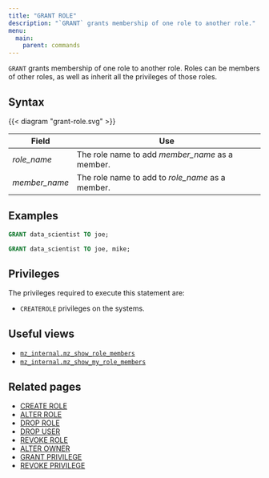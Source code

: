 ```yaml
---
title: "GRANT ROLE"
description: "`GRANT` grants membership of one role to another role."
menu:
  main:
    parent: commands
---
```


`GRANT` grants membership of one role to another role. Roles can be members of
other roles, as well as inherit all the privileges of those roles.

## Syntax

{{< diagram "grant-role.svg" >}}

Field         | Use
--------------|--------------------------------------------------
_role_name_   | The role name to add _member_name_ as a member.
_member_name_ | The role name to add to _role_name_ as a member.

## Examples

```sql
GRANT data_scientist TO joe;
```

```sql
GRANT data_scientist TO joe, mike;
```

## Privileges

The privileges required to execute this statement are:

- `CREATEROLE` privileges on the systems.

## Useful views

- [`mz_internal.mz_show_role_members`](/sql/system-catalog/mz_internal/#mz_show_role_members)
- [`mz_internal.mz_show_my_role_members`](/sql/system-catalog/mz_internal/#mz_show_my_role_members)

## Related pages

- [CREATE ROLE](../create-role)
- [ALTER ROLE](../alter-role)
- [DROP ROLE](../drop-role)
- [DROP USER](../drop-user)
- [REVOKE ROLE](../revoke-role)
- [ALTER OWNER](../alter-owner)
- [GRANT PRIVILEGE](../grant-privilege)
- [REVOKE PRIVILEGE](../revoke-privilege)
